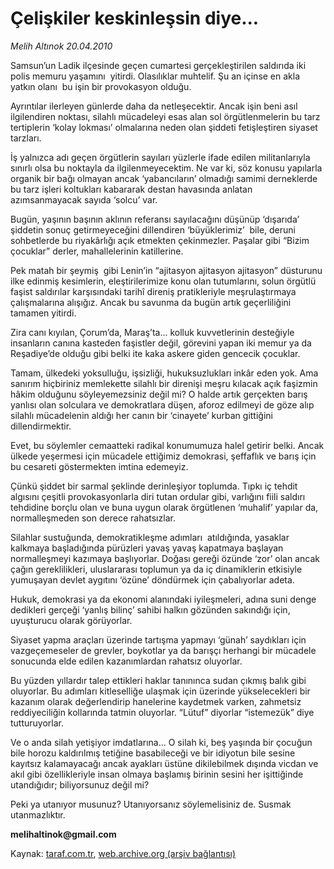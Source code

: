 # Çelişkiler keskinleşsin diye...

*Melih Altınok 20.04.2010*

<div class="yazi"><p>Samsun’un Ladik ilçesinde geçen cumartesi gerçekleştirilen saldırıda iki polis memuru yaşamını  yitirdi. Olasılıklar muhtelif. Şu an içinse en akla yatkın olanı  bu işin bir provokasyon olduğu. </p>
<p>Ayrıntılar ilerleyen günlerde daha da netleşecektir. Ancak işin beni asıl ilgilendiren noktası, silahlı mücadeleyi esas alan sol örgütlenmelerin bu tarz tertiplerin ‘kolay lokması’ olmalarına neden olan şiddeti fetişleştiren siyaset tarzları. </p>
<p>İş yalnızca adı geçen örgütlerin sayıları yüzlerle ifade edilen militanlarıyla sınırlı olsa bu noktayla da ilgilenmeyecektim. Ne var ki, söz konusu yapılarla organik bir bağı olmayan ancak ‘yabancıların’ olmadığı samimi derneklerde bu tarz işleri koltukları kabararak destan havasında anlatan azımsanmayacak sayıda ‘solcu’ var. </p>
<p>Bugün, yaşının başının aklının referansı sayılacağını düşünüp ‘dışarıda’  şiddetin sonuç getirmeyeceğini dillendiren ‘büyüklerimiz’  bile, deruni sohbetlerde bu riyakârlığı açık etmekten çekinmezler. Paşalar gibi “Bizim çocuklar” derler, mahallelerinin katillerine.</p>
<p>Pek matah bir şeymiş  gibi Lenin’in “ajitasyon ajitasyon ajitasyon” düsturunu ilke edinmiş kesimlerin, eleştirilerimize konu olan tutumlarını, solun örgütlü faşist saldırılar karşısındaki tarihî direniş pratikleriyle meşrulaştırmaya çalışmalarına alışığız. Ancak bu savunma da bugün artık geçerliliğini tamamen yitirdi.</p>
<p>Zira canı kıyılan, Çorum’da, Maraş’ta... kolluk kuvvetlerinin desteğiyle insanların canına kasteden faşistler değil, görevini yapan iki memur ya da Reşadiye’de olduğu gibi belki ite kaka askere giden gencecik çocuklar.</p>
<p>Tamam, ülkedeki yoksulluğu, işsizliği, hukuksuzlukları inkâr eden yok. Ama sanırım hiçbiriniz memlekette silahlı bir direnişi meşru kılacak açık faşizmin hâkim olduğunu söyleyemezsiniz değil mi? O halde artık gerçekten barış yanlısı olan solculara ve demokratlara düşen, aforoz edilmeyi de göze alıp silahlı mücadelenin aldığı her canın bir ‘cinayete’ kurban gittiğini dillendirmektir.</p>
<p>Evet, bu söylemler cemaatteki radikal konumumuza halel getirir belki. Ancak ülkede yeşermesi için mücadele ettiğimiz demokrasi, şeffaflık ve barış için bu cesareti göstermekten imtina edemeyiz.</p>
<p>Çünkü şiddet bir sarmal şeklinde derinleşiyor toplumda. Tıpkı iç tehdit algısını çeşitli provokasyonlarla diri tutan ordular gibi, varlığını fiili saldırı tehdidine borçlu olan ve buna uygun olarak örgütlenen ‘muhalif’ yapılar da, normalleşmeden son derece rahatsızlar.</p>
<p>Silahlar sustuğunda, demokratikleşme adımları  atıldığında, yasaklar kalkmaya başladığında pürüzleri yavaş yavaş kapatmaya başlayan normalleşmeyi kazımaya başlıyorlar. Doğası gereği özünde ‘zor’ olan ancak çağın gereklilikleri, uluslararası toplumun ya da iç dinamiklerin etkisiyle yumuşayan devlet aygıtını ‘özüne’ döndürmek için çabalıyorlar adeta.</p>
<p>Hukuk, demokrasi ya da ekonomi alanındaki iyileşmeleri, adına suni denge dedikleri gerçeği ‘yanlış bilinç’ sahibi halkın gözünden sakındığı için, uyuşturucu olarak görüyorlar.</p>
<p>Siyaset yapma araçları üzerinde tartışma yapmayı ‘günah’ saydıkları için vazgeçemeseler de grevler, boykotlar ya da barışçı herhangi bir mücadele sonucunda elde edilen kazanımlardan rahatsız oluyorlar. </p>
<p>Bu yüzden yıllardır talep ettikleri haklar tanınınca sudan çıkmış balık gibi oluyorlar. Bu adımları kitleselliğe ulaşmak için üzerinde yükselecekleri bir kazanım olarak değerlendirip hanelerine kaydetmek varken, zahmetsiz reddiyeciliğin kollarında tatmin oluyorlar. “Lütuf” diyorlar “istemezük” diye tutturuyorlar.</p>
<p>Ve o anda silah yetişiyor imdatlarına... O silah ki, beş yaşında bir çocuğun bile horozu kaldırılmış tetiğine basabileceği ve bir idiyotun bile sesine kayıtsız kalamayacağı ancak ayakları üstüne dikilebilmek dışında vicdan ve akıl gibi özellikleriyle insan olmaya başlamış birinin sesini her işittiğinde utandığıdır; biliyorsunuz değil mi? </p>
<p>Peki ya utanıyor musunuz? Utanıyorsanız söylemelisiniz de. Susmak utanmazlıktır.</p>
<p><b>m</b><b>elihaltinok@gmail.com</b></p></div>

Kaynak: [taraf.com.tr](http://www.taraf.com.tr:80/makale/10967.htm), [web.archive.org (arşiv bağlantısı)](http://web.archive.org/web/20100423121231/http://www.taraf.com.tr:80/makale/10967.htm)
